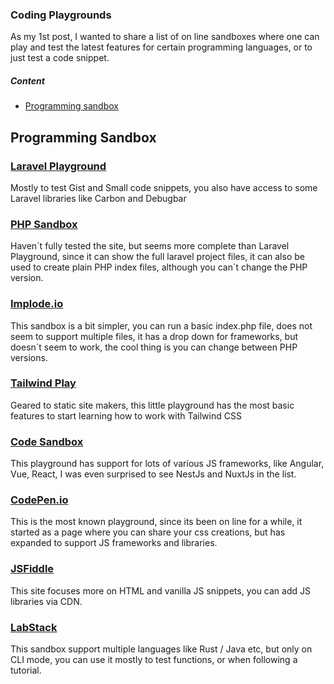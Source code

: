 ### Coding Playgrounds

As my 1st post, I wanted to share a list of on line sandboxes where one can play and test the latest features for certain programming languages, or to just test a code snippet.



##### Content

* [Programming sandbox](#programming-sandbox)



##  Programming Sandbox

### [Laravel Playground](https://laravelplayground.com)

Mostly to test Gist and Small code snippets, you also have access to some Laravel libraries like Carbon and Debugbar

### [PHP Sandbox](https://phpsandbox.io/)

Haven´t fully tested the site, but seems more complete than Laravel Playground, since it can show the full laravel project files,  it can also be used to create plain PHP index files, although you can´t change the PHP version.

### [Implode.io](https://implode.io)

This sandbox is a bit simpler, you can run a basic index.php file, does not seem to support multiple files, it has a drop down for frameworks, but doesn´t seem to work, the cool thing is you can change between PHP versions.

### [Tailwind Play](https://play.tailwindcss.com)

Geared to static site makers, this little playground has the most basic features to start learning how to work with Tailwind CSS

### [Code Sandbox](https://codesandbox.io)

This playground has support for lots of various JS frameworks, like Angular, Vue, React, I was even surprised to see NestJs and NuxtJs in the list.

### [CodePen.io](https://codepen.io)

This is the most known playground, since its been on line for a while, it started as a page where you can share your css creations, but has expanded to support JS frameworks and libraries.

### [JSFiddle](https://jsfiddle.net)

This site focuses more on HTML and vanilla JS snippets, you can add JS libraries via CDN.

### [LabStack](https://code.labstack.com)

This sandbox support multiple languages like Rust / Java etc, but only on CLI mode, you can use it mostly to test functions, or when following a tutorial.

